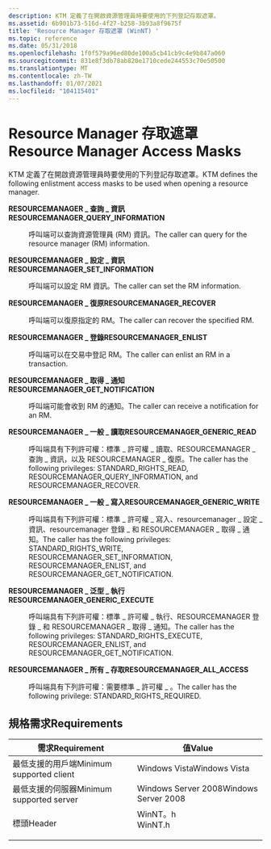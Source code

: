 ```yaml
---
description: KTM 定義了在開啟資源管理員時要使用的下列登記存取遮罩。
ms.assetid: 6b901b73-516d-4f27-b258-3b93a8f9675f
title: 'Resource Manager 存取遮罩 (WinNT) '
ms.topic: reference
ms.date: 05/31/2018
ms.openlocfilehash: 1f0f579a96ed80de100a5cb41cb9c4e9b847a060
ms.sourcegitcommit: 831e8f3db78ab820e1710cede244553c70e50500
ms.translationtype: MT
ms.contentlocale: zh-TW
ms.lasthandoff: 01/07/2021
ms.locfileid: "104115401"
---
```

# <a name="resource-manager-access-masks"></a><span data-ttu-id="0853b-103">Resource Manager 存取遮罩</span><span class="sxs-lookup"><span data-stu-id="0853b-103">Resource Manager Access Masks</span></span>

<span data-ttu-id="0853b-104">KTM 定義了在開啟資源管理員時要使用的下列登記存取遮罩。</span><span class="sxs-lookup"><span data-stu-id="0853b-104">KTM defines the following enlistment access masks to be used when opening a resource manager.</span></span>

<dl> <dt>

<span data-ttu-id="0853b-105"><span id="RESOURCEMANAGER_QUERY_INFORMATION"></span><span id="resourcemanager_query_information"></span>**RESOURCEMANAGER \_ 查詢 \_ 資訊**</span><span class="sxs-lookup"><span data-stu-id="0853b-105"><span id="RESOURCEMANAGER_QUERY_INFORMATION"></span><span id="resourcemanager_query_information"></span>**RESOURCEMANAGER\_QUERY\_INFORMATION**</span></span>
</dt> <dd> <dl> <dt>



<span data-ttu-id="0853b-106">呼叫端可以查詢資源管理員 (RM) 資訊。</span><span class="sxs-lookup"><span data-stu-id="0853b-106">The caller can query for the resource manager (RM) information.</span></span>


</dt> </dl> </dd> <dt>

<span data-ttu-id="0853b-107"><span id="RESOURCEMANAGER_SET_INFORMATION"></span><span id="resourcemanager_set_information"></span>**RESOURCEMANAGER \_ 設定 \_ 資訊**</span><span class="sxs-lookup"><span data-stu-id="0853b-107"><span id="RESOURCEMANAGER_SET_INFORMATION"></span><span id="resourcemanager_set_information"></span>**RESOURCEMANAGER\_SET\_INFORMATION**</span></span>
</dt> <dd> <dl> <dt>



<span data-ttu-id="0853b-108">呼叫端可以設定 RM 資訊。</span><span class="sxs-lookup"><span data-stu-id="0853b-108">The caller can set the RM information.</span></span>


</dt> </dl> </dd> <dt>

<span data-ttu-id="0853b-109"><span id="RESOURCEMANAGER_RECOVER"></span><span id="resourcemanager_recover"></span>**RESOURCEMANAGER \_ 復原**</span><span class="sxs-lookup"><span data-stu-id="0853b-109"><span id="RESOURCEMANAGER_RECOVER"></span><span id="resourcemanager_recover"></span>**RESOURCEMANAGER\_RECOVER**</span></span>
</dt> <dd> <dl> <dt>



<span data-ttu-id="0853b-110">呼叫端可以復原指定的 RM。</span><span class="sxs-lookup"><span data-stu-id="0853b-110">The caller can recover the specified RM.</span></span>


</dt> </dl> </dd> <dt>

<span data-ttu-id="0853b-111"><span id="RESOURCEMANAGER_ENLIST"></span><span id="resourcemanager_enlist"></span>**RESOURCEMANAGER \_ 登錄**</span><span class="sxs-lookup"><span data-stu-id="0853b-111"><span id="RESOURCEMANAGER_ENLIST"></span><span id="resourcemanager_enlist"></span>**RESOURCEMANAGER\_ENLIST**</span></span>
</dt> <dd> <dl> <dt>



<span data-ttu-id="0853b-112">呼叫端可以在交易中登記 RM。</span><span class="sxs-lookup"><span data-stu-id="0853b-112">The caller can enlist an RM in a transaction.</span></span>


</dt> </dl> </dd> <dt>

<span data-ttu-id="0853b-113"><span id="RESOURCEMANAGER_GET_NOTIFICATION"></span><span id="resourcemanager_get_notification"></span>**RESOURCEMANAGER \_ 取得 \_ 通知**</span><span class="sxs-lookup"><span data-stu-id="0853b-113"><span id="RESOURCEMANAGER_GET_NOTIFICATION"></span><span id="resourcemanager_get_notification"></span>**RESOURCEMANAGER\_GET\_NOTIFICATION**</span></span>
</dt> <dd> <dl> <dt>



<span data-ttu-id="0853b-114">呼叫端可能會收到 RM 的通知。</span><span class="sxs-lookup"><span data-stu-id="0853b-114">The caller can receive a notification for an RM.</span></span>


</dt> </dl> </dd> <dt>

<span data-ttu-id="0853b-115"><span id="RESOURCEMANAGER_GENERIC_READ"></span><span id="resourcemanager_generic_read"></span>**RESOURCEMANAGER \_ 一般 \_ 讀取**</span><span class="sxs-lookup"><span data-stu-id="0853b-115"><span id="RESOURCEMANAGER_GENERIC_READ"></span><span id="resourcemanager_generic_read"></span>**RESOURCEMANAGER\_GENERIC\_READ**</span></span>
</dt> <dd> <dl> <dt>



<span data-ttu-id="0853b-116">呼叫端具有下列許可權：標準 \_ 許可權 \_ 讀取、RESOURCEMANAGER \_ 查詢 \_ 資訊，以及 RESOURCEMANAGER \_ 復原。</span><span class="sxs-lookup"><span data-stu-id="0853b-116">The caller has the following privileges: STANDARD\_RIGHTS\_READ, RESOURCEMANAGER\_QUERY\_INFORMATION, and RESOURCEMANAGER\_RECOVER.</span></span>


</dt> </dl> </dd> <dt>

<span data-ttu-id="0853b-117"><span id="RESOURCEMANAGER_GENERIC_WRITE"></span><span id="resourcemanager_generic_write"></span>**RESOURCEMANAGER \_ 一般 \_ 寫入**</span><span class="sxs-lookup"><span data-stu-id="0853b-117"><span id="RESOURCEMANAGER_GENERIC_WRITE"></span><span id="resourcemanager_generic_write"></span>**RESOURCEMANAGER\_GENERIC\_WRITE**</span></span>
</dt> <dd> <dl> <dt>



<span data-ttu-id="0853b-118">呼叫端具有下列許可權：標準 \_ 許可權 \_ 寫入、resourcemanager \_ 設定 \_ 資訊、resourcemanager 登錄 \_ 和 RESOURCEMANAGER \_ 取得 \_ 通知。</span><span class="sxs-lookup"><span data-stu-id="0853b-118">The caller has the following privileges: STANDARD\_RIGHTS\_WRITE, RESOURCEMANAGER\_SET\_INFORMATION, RESOURCEMANAGER\_ENLIST, and RESOURCEMANAGER\_GET\_NOTIFICATION.</span></span>


</dt> </dl> </dd> <dt>

<span data-ttu-id="0853b-119"><span id="RESOURCEMANAGER_GENERIC_EXECUTE"></span><span id="resourcemanager_generic_execute"></span>**RESOURCEMANAGER \_ 泛型 \_ 執行**</span><span class="sxs-lookup"><span data-stu-id="0853b-119"><span id="RESOURCEMANAGER_GENERIC_EXECUTE"></span><span id="resourcemanager_generic_execute"></span>**RESOURCEMANAGER\_GENERIC\_EXECUTE**</span></span>
</dt> <dd> <dl> <dt>



<span data-ttu-id="0853b-120">呼叫端具有下列許可權：標準 \_ 許可權 \_ 執行、RESOURCEMANAGER 登錄 \_ 和 RESOURCEMANAGER \_ 取得 \_ 通知。</span><span class="sxs-lookup"><span data-stu-id="0853b-120">The caller has the following privileges: STANDARD\_RIGHTS\_EXECUTE, RESOURCEMANAGER\_ENLIST, and RESOURCEMANAGER\_GET\_NOTIFICATION.</span></span>


</dt> </dl> </dd> <dt>

<span data-ttu-id="0853b-121"><span id="RESOURCEMANAGER_ALL_ACCESS"></span><span id="resourcemanager_all_access"></span>**RESOURCEMANAGER \_ 所有 \_ 存取**</span><span class="sxs-lookup"><span data-stu-id="0853b-121"><span id="RESOURCEMANAGER_ALL_ACCESS"></span><span id="resourcemanager_all_access"></span>**RESOURCEMANAGER\_ALL\_ACCESS**</span></span>
</dt> <dd> <dl> <dt>



<span data-ttu-id="0853b-122">呼叫端具有下列許可權：需要標準 \_ 許可權 \_ 。</span><span class="sxs-lookup"><span data-stu-id="0853b-122">The caller has the following privilege: STANDARD\_RIGHTS\_REQUIRED.</span></span>


</dt> </dl> </dd> </dl>

## <a name="requirements"></a><span data-ttu-id="0853b-123">規格需求</span><span class="sxs-lookup"><span data-stu-id="0853b-123">Requirements</span></span>



| <span data-ttu-id="0853b-124">需求</span><span class="sxs-lookup"><span data-stu-id="0853b-124">Requirement</span></span> | <span data-ttu-id="0853b-125">值</span><span class="sxs-lookup"><span data-stu-id="0853b-125">Value</span></span> |
|-------------------------------------|------------------------------------------------------------------------------------|
| <span data-ttu-id="0853b-126">最低支援的用戶端</span><span class="sxs-lookup"><span data-stu-id="0853b-126">Minimum supported client</span></span><br/> | <span data-ttu-id="0853b-127">Windows Vista</span><span class="sxs-lookup"><span data-stu-id="0853b-127">Windows Vista</span></span><br/>                                                           |
| <span data-ttu-id="0853b-128">最低支援的伺服器</span><span class="sxs-lookup"><span data-stu-id="0853b-128">Minimum supported server</span></span><br/> | <span data-ttu-id="0853b-129">Windows Server 2008</span><span class="sxs-lookup"><span data-stu-id="0853b-129">Windows Server 2008</span></span><br/>                                                     |
| <span data-ttu-id="0853b-130">標頭</span><span class="sxs-lookup"><span data-stu-id="0853b-130">Header</span></span><br/>                   | <dl> <span data-ttu-id="0853b-131"><dt>WinNT。h</dt></span><span class="sxs-lookup"><span data-stu-id="0853b-131"><dt>WinNT.h</dt></span></span> </dl> |



 

 




